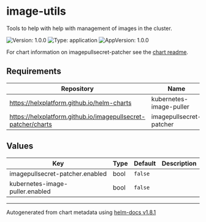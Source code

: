 # image-utils

Tools to help with help with management of images in the cluster.

![Version: 1.0.0](https://img.shields.io/badge/Version-1.0.0-informational?style=flat-square) ![Type: application](https://img.shields.io/badge/Type-application-informational?style=flat-square) ![AppVersion: 1.0.0](https://img.shields.io/badge/AppVersion-1.0.0-informational?style=flat-square)

For chart information on imagepullsecret-patcher see the [chart readme](https://github.com/helxplatform/imagepullsecret-patcher/tree/master/helm).

## Requirements

| Repository | Name | Version |
|------------|------|---------|
| https://helxplatform.github.io/helm-charts | kubernetes-image-puller | 1.0.0 |
| https://helxplatform.github.io/imagepullsecret-patcher/charts | imagepullsecret-patcher | 0.1.4 |

## Values

| Key | Type | Default | Description |
|-----|------|---------|-------------|
| imagepullsecret-patcher.enabled | bool | `false` |  |
| kubernetes-image-puller.enabled | bool | `false` |  |

----------------------------------------------
Autogenerated from chart metadata using [helm-docs v1.8.1](https://github.com/norwoodj/helm-docs/releases/v1.8.1)
